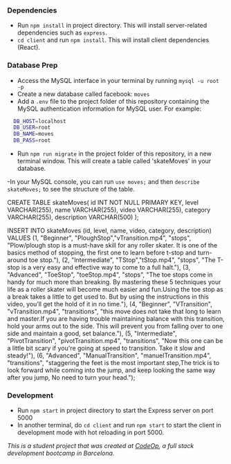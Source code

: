 ### Dependencies

- Run `npm install` in project directory. This will install server-related dependencies such as `express`.
- `cd client` and run `npm install`. This will install client dependencies (React).

### Database Prep

- Access the MySQL interface in your terminal by running `mysql -u root -p`
- Create a new database called facebook: `moves`
- Add a `.env` file to the project folder of this repository containing the MySQL authentication information for MySQL user. For example:

```bash
  DB_HOST=localhost
  DB_USER=root
  DB_NAME=moves
  DB_PASS=root
```

- Run `npm run migrate` in the project folder of this repository, in a new terminal window. This will create a table called 'skateMoves' in your database.

-In your MySQL console, you can run `use moves;` and then `describe skateMoves;` to see the structure of the table.

CREATE TABLE skateMoves(
id INT NOT NULL PRIMARY KEY,
level VARCHAR(255),
name VARCHAR(255),
video VARCHAR(255),
category VARCHAR(255),
description VARCHAR(500)
);

INSERT INTO skateMoves (id, level, name, video, category, description)
VALUES (1, "Beginner", "PloughStop","vTransition.mp4", "stops", "Plow/plough stop is a must-have skill for any roller skater. It is one of the basics method of stopping, the first one to learn before t-stop and turn-around toe stop."),
(2, "Intermediate", "TStop","tStop.mp4", "stops", "The T-stop is a very easy and effective way to come to a full halt."),
(3, "Advanced", "ToeStop", "toeStop.mp4", "stops", "The toe stops come in handy for much more than breaking. By mastering these 5 techniques your life as a roller skater will become much easier and fun.Using the toe stop as a break takes a little to get used to. But by using the instructions in this video, you’ll get the hold of it in no time."),
(4, "Beginner", "VTransition", "vTransition.mp4", "transitions", "this move does not take that long to learn and master.If you are having trouble maintaining balance with this transition, hold your arms out to the side. This will prevent you from falling over to one side and maintain a good, set balance."),
(5, "Intermediate", "PivotTransition", "pivotTransition.mp4", "transitions", "Now this one can be a little bit scary if you're going at speed to transition. Take it slow and steady!"),
(6, "Advanced", "ManualTransition", "manuelTransition.mp4", "transitions", "staggering the feet is the most important step,The trick is to look forward while coming into the jump, and keep looking the same way after you jump, No need to turn your head.");

### Development

- Run `npm start` in project directory to start the Express server on port 5000
- In another terminal, do `cd client` and run `npm start` to start the client in development mode with hot reloading in port 5000.

_This is a student project that was created at [CodeOp](http://codeop.tech), a full stack development bootcamp in Barcelona._
